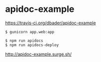 # apidoc-example

https://travis-ci.org/dbader/apidoc-example

```
$ gunicorn app.web:app
```

```
$ npm run apidocs
$ npm run apidocs-deploy
```

http://apidoc-example.surge.sh/
